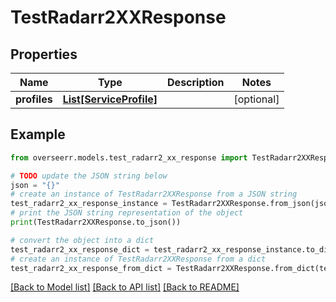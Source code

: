 # TestRadarr2XXResponse


## Properties

Name | Type | Description | Notes
------------ | ------------- | ------------- | -------------
**profiles** | [**List[ServiceProfile]**](ServiceProfile.md) |  | [optional] 

## Example

```python
from overseerr.models.test_radarr2_xx_response import TestRadarr2XXResponse

# TODO update the JSON string below
json = "{}"
# create an instance of TestRadarr2XXResponse from a JSON string
test_radarr2_xx_response_instance = TestRadarr2XXResponse.from_json(json)
# print the JSON string representation of the object
print(TestRadarr2XXResponse.to_json())

# convert the object into a dict
test_radarr2_xx_response_dict = test_radarr2_xx_response_instance.to_dict()
# create an instance of TestRadarr2XXResponse from a dict
test_radarr2_xx_response_from_dict = TestRadarr2XXResponse.from_dict(test_radarr2_xx_response_dict)
```
[[Back to Model list]](../README.md#documentation-for-models) [[Back to API list]](../README.md#documentation-for-api-endpoints) [[Back to README]](../README.md)


